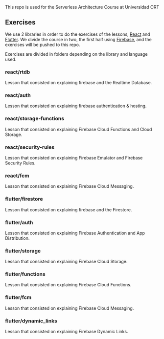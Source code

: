 This repo is used for the Serverless Architecture Course at Universidad ORT

## Exercises

We use 2 libraries in order to do the exercises of the lessons, [React](https://reactjs.org/) and [Flutter](https://flutter.dev/).
We divide the course in two, the first half using [Firebase](https://firebase.google.com/), and the exercises will be pushed to this repo.

Exercises are divided in folders depending on the library and language used.

### react/rtdb

Lesson that consisted on explaining firebase and the Realtime Database.

### react/auth

Lesson that consisted on explaining firebase authentication & hosting.

### react/storage-functions

Lesson that consisted on explaining Firebase Cloud Functions and Cloud Storage.

### react/security-rules

Lesson that consisted on explaining Firebase Emulator and Firebase Security Rules.

### react/fcm

Lesson that consisted on explaining Firebase Cloud Messaging.

### flutter/firestore

Lesson that consisted on explaining firebase and the Firestore.

### flutter/auth

Lesson that consisted on explaining Firebase Authentication and App Distribution.

### flutter/storage

Lesson that consisted on explaining Firebase Cloud Storage.

### flutter/functions

Lesson that consisted on explaining Firebase Cloud Functions.

### flutter/fcm

Lesson that consisted on explaining Firebase Cloud Messaging.

### flutter/dynamic_links

Lesson that consisted on explaining Firebase Dynamic Links.
